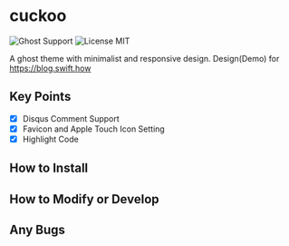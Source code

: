 # cuckoo

![Ghost Support](https://img.shields.io/badge/ghost-powered-brightgreen.svg)
![License MIT](https://img.shields.io/github/license/mashape/apistatus.svg)

A ghost theme with minimalist and responsive design. Design(Demo) for https://blog.swift.how

## Key Points
- [x] Disqus Comment Support
- [x] Favicon and Apple Touch Icon Setting
- [x] Highlight Code

## How to Install


## How to Modify or Develop


## Any Bugs
